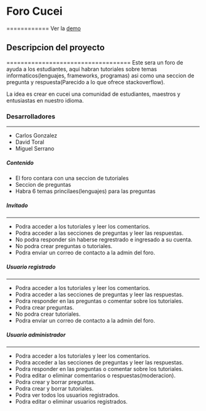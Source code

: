 # Foro Cucei
============
Ver la [demo](https://forocucei.000webhostapp.com/)
## Descripcion del proyecto
===================================
Este sera un foro de ayuda a los estudiantes, aqui habran tutoriales sobre temas informaticos(lenguajes, frameworks, programas) asi como una seccion de pregunta y respuesta(Parecido a lo que ofrece stackoverflow). 

La idea es crear en cucei una comunidad de estudiantes, maestros y entusiastas en nuestro idioma.

### Desarrolladores
---------------
  + Carlos Gonzalez
  + David Toral
  + Miguel Serrano

##### Contenido
 - El foro contara con una seccion de tutoriales
 - Seccion de preguntas
 - Habra 6 temas princilaes(lenguajes) para las preguntas

##### Invitado
------------

- Podra acceder a los tutoriales y leer los comentarios.
- Podra acceder a las secciones de preguntas y leer las respuestas.
- No podra responder sin haberse regrestrado e ingresado a su cuenta.
- No podra crear preguntas o tutoriales.
- Podra enviar un correo de contacto a la admin del foro.

##### Usuario registrado
---------------------
- Podra acceder a los tutoriales y leer los comentarios.
- Podra acceder a las secciones de preguntas y leer las respuestas.
- Podra responder en las preguntas o comentar sobre los tutoriales.
- Podra crear preguntas.
- No podra crear  tutoriales.
- Podra enviar un correo de contacto a la admin del foro.

##### Usuario administrador
---------------------
- Podra acceder a los tutoriales y leer los comentarios.
- Podra acceder a las secciones de preguntas y leer las respuestas.
- Podra responder en las preguntas o comentar sobre los tutoriales.
- Podra editar o eliminar comentarios o respuestas(moderacion).
- Podra crear y borrar preguntas.
- Podra crear y borrar tutoriales.
- Podra ver todos los usuarios registrados.
- Podra editar o eliminar usuarios registrados.
